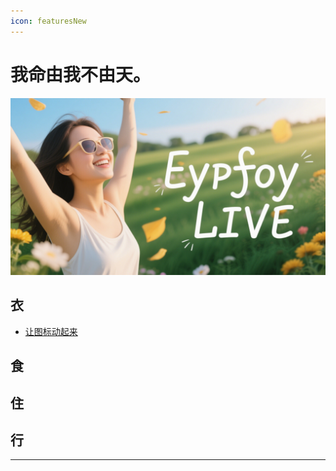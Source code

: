 ```yaml
---
icon: featuresNew
---
```


# 我命由我不由天。
 
![](/assets/images/xshh.png)

## 衣

- [<ColorIcon icon="restfulFastRequest" /> 让图标动起来](./makeIconMove.md) 

## 食

## 住

## 行 
---
